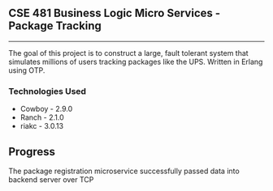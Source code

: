 ## CSE 481 Business Logic Micro Services - Package Tracking  
---
The goal of this project is to construct a large, fault tolerant system that simulates millions of users tracking packages like the UPS. Written in Erlang using OTP.
### Technologies Used  
- Cowboy - 2.9.0
- Ranch - 2.1.0
- riakc - 3.0.13
## Progress  
The package registration microservice successfully passed data into backend server over TCP
